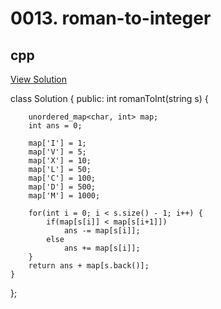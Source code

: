 # 0013. roman-to-integer

## cpp

[View Solution](0013-roman-to-integer.cpp)


class Solution {
public:
    int romanToInt(string s) {

        unordered_map<char, int> map;
        int ans = 0;

        map['I'] = 1;
        map['V'] = 5;
        map['X'] = 10;
        map['L'] = 50;
        map['C'] = 100;
        map['D'] = 500;
        map['M'] = 1000;

        for(int i = 0; i < s.size() - 1; i++) {
            if(map[s[i]] < map[s[i+1]])
                ans -= map[s[i]];
            else
                ans += map[s[i]];
        }
        return ans + map[s.back()];
    }
};

